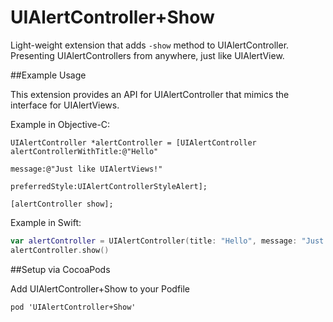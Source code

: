 # UIAlertController+Show
Light-weight extension that adds `-show` method to UIAlertController.  Presenting UIAlertControllers from anywhere, just like UIAlertView.

##Example Usage

This extension provides an API for UIAlertController that mimics the interface for UIAlertViews.

Example in Objective-C:
```objc
UIAlertController *alertController = [UIAlertController alertControllerWithTitle:@"Hello"
                                                                         message:@"Just like UIAlertViews!"
                                                                  preferredStyle:UIAlertControllerStyleAlert];

[alertController show];
```

Example in Swift:
```swift
var alertController = UIAlertController(title: "Hello", message: "Just like UIAlertViews!", preferredStyle: .Alert))
alertController.show()
```

##Setup via CocoaPods

Add UIAlertController+Show to your Podfile
```
pod 'UIAlertController+Show'
```
